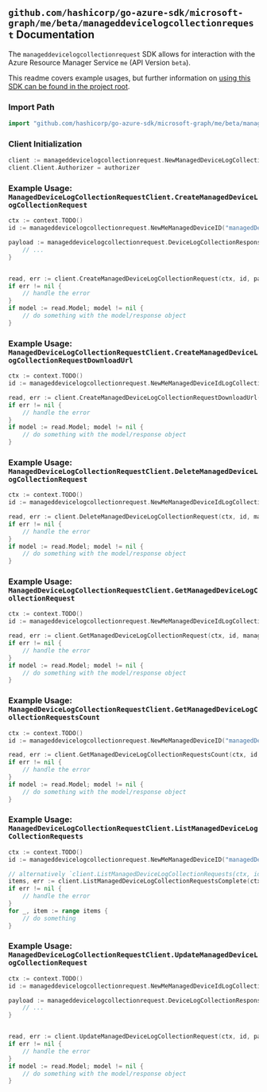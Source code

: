 
## `github.com/hashicorp/go-azure-sdk/microsoft-graph/me/beta/manageddevicelogcollectionrequest` Documentation

The `manageddevicelogcollectionrequest` SDK allows for interaction with the Azure Resource Manager Service `me` (API Version `beta`).

This readme covers example usages, but further information on [using this SDK can be found in the project root](https://github.com/hashicorp/go-azure-sdk/tree/main/docs).

### Import Path

```go
import "github.com/hashicorp/go-azure-sdk/microsoft-graph/me/beta/manageddevicelogcollectionrequest"
```


### Client Initialization

```go
client := manageddevicelogcollectionrequest.NewManagedDeviceLogCollectionRequestClientWithBaseURI("https://management.azure.com")
client.Client.Authorizer = authorizer
```


### Example Usage: `ManagedDeviceLogCollectionRequestClient.CreateManagedDeviceLogCollectionRequest`

```go
ctx := context.TODO()
id := manageddevicelogcollectionrequest.NewMeManagedDeviceID("managedDeviceIdValue")

payload := manageddevicelogcollectionrequest.DeviceLogCollectionResponse{
	// ...
}


read, err := client.CreateManagedDeviceLogCollectionRequest(ctx, id, payload)
if err != nil {
	// handle the error
}
if model := read.Model; model != nil {
	// do something with the model/response object
}
```


### Example Usage: `ManagedDeviceLogCollectionRequestClient.CreateManagedDeviceLogCollectionRequestDownloadUrl`

```go
ctx := context.TODO()
id := manageddevicelogcollectionrequest.NewMeManagedDeviceIdLogCollectionRequestID("managedDeviceIdValue", "deviceLogCollectionResponseIdValue")

read, err := client.CreateManagedDeviceLogCollectionRequestDownloadUrl(ctx, id)
if err != nil {
	// handle the error
}
if model := read.Model; model != nil {
	// do something with the model/response object
}
```


### Example Usage: `ManagedDeviceLogCollectionRequestClient.DeleteManagedDeviceLogCollectionRequest`

```go
ctx := context.TODO()
id := manageddevicelogcollectionrequest.NewMeManagedDeviceIdLogCollectionRequestID("managedDeviceIdValue", "deviceLogCollectionResponseIdValue")

read, err := client.DeleteManagedDeviceLogCollectionRequest(ctx, id, manageddevicelogcollectionrequest.DefaultDeleteManagedDeviceLogCollectionRequestOperationOptions())
if err != nil {
	// handle the error
}
if model := read.Model; model != nil {
	// do something with the model/response object
}
```


### Example Usage: `ManagedDeviceLogCollectionRequestClient.GetManagedDeviceLogCollectionRequest`

```go
ctx := context.TODO()
id := manageddevicelogcollectionrequest.NewMeManagedDeviceIdLogCollectionRequestID("managedDeviceIdValue", "deviceLogCollectionResponseIdValue")

read, err := client.GetManagedDeviceLogCollectionRequest(ctx, id, manageddevicelogcollectionrequest.DefaultGetManagedDeviceLogCollectionRequestOperationOptions())
if err != nil {
	// handle the error
}
if model := read.Model; model != nil {
	// do something with the model/response object
}
```


### Example Usage: `ManagedDeviceLogCollectionRequestClient.GetManagedDeviceLogCollectionRequestsCount`

```go
ctx := context.TODO()
id := manageddevicelogcollectionrequest.NewMeManagedDeviceID("managedDeviceIdValue")

read, err := client.GetManagedDeviceLogCollectionRequestsCount(ctx, id, manageddevicelogcollectionrequest.DefaultGetManagedDeviceLogCollectionRequestsCountOperationOptions())
if err != nil {
	// handle the error
}
if model := read.Model; model != nil {
	// do something with the model/response object
}
```


### Example Usage: `ManagedDeviceLogCollectionRequestClient.ListManagedDeviceLogCollectionRequests`

```go
ctx := context.TODO()
id := manageddevicelogcollectionrequest.NewMeManagedDeviceID("managedDeviceIdValue")

// alternatively `client.ListManagedDeviceLogCollectionRequests(ctx, id, manageddevicelogcollectionrequest.DefaultListManagedDeviceLogCollectionRequestsOperationOptions())` can be used to do batched pagination
items, err := client.ListManagedDeviceLogCollectionRequestsComplete(ctx, id, manageddevicelogcollectionrequest.DefaultListManagedDeviceLogCollectionRequestsOperationOptions())
if err != nil {
	// handle the error
}
for _, item := range items {
	// do something
}
```


### Example Usage: `ManagedDeviceLogCollectionRequestClient.UpdateManagedDeviceLogCollectionRequest`

```go
ctx := context.TODO()
id := manageddevicelogcollectionrequest.NewMeManagedDeviceIdLogCollectionRequestID("managedDeviceIdValue", "deviceLogCollectionResponseIdValue")

payload := manageddevicelogcollectionrequest.DeviceLogCollectionResponse{
	// ...
}


read, err := client.UpdateManagedDeviceLogCollectionRequest(ctx, id, payload)
if err != nil {
	// handle the error
}
if model := read.Model; model != nil {
	// do something with the model/response object
}
```

